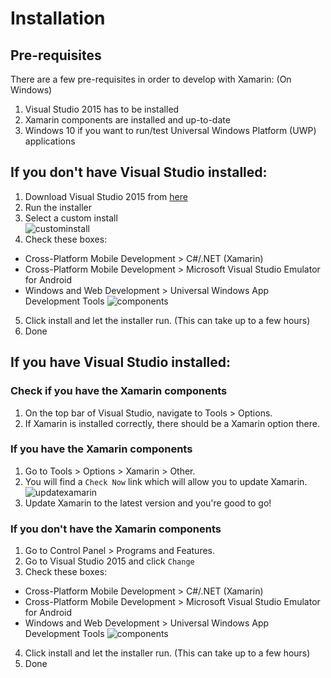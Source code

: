 # Installation

## Pre-requisites
There are a few pre-requisites in order to develop with Xamarin: (On Windows)

1. Visual Studio 2015 has to be installed
2. Xamarin components are installed and up-to-date
3. Windows 10 if you want to run/test Universal Windows Platform (UWP) applications

## If you don't have Visual Studio installed:

1. Download Visual Studio 2015 from [here](https://www.visualstudio.com/downloads/)
2. Run the installer
3. Select a custom install  
![custominstall](https://i-msdn.sec.s-msft.com/dynimg/IC845234.jpeg)
4. Check these boxes:
  * Cross-Platform Mobile Development > C#/.NET (Xamarin)
  * Cross-Platform Mobile Development > Microsoft Visual Studio Emulator for Android
  * Windows and Web Development > Universal Windows App Development Tools
![components](https://i-msdn.sec.s-msft.com/dynimg/IC841374.jpeg)
5. Click install and let the installer run. (This can take up to a few hours)
6. Done

## If you have Visual Studio installed:

### Check if you have the Xamarin components
1. On the top bar of Visual Studio, navigate to Tools > Options.
2. If Xamarin is installed correctly, there should be a Xamarin option there.

### If you have the Xamarin components
1. Go to Tools > Options > Xamarin > Other.
2. You will find a `Check Now` link which will allow you to update Xamarin. 
![updatexamarin](https://i-msdn.sec.s-msft.com/dynimg/IC841120.jpeg)
3. Update Xamarin to the latest version and you're good to go!

### If you don't have the Xamarin components
1. Go to Control Panel > Programs and Features.
2. Go to Visual Studio 2015 and click `Change`
3. Check these boxes:
  * Cross-Platform Mobile Development > C#/.NET (Xamarin)
  * Cross-Platform Mobile Development > Microsoft Visual Studio Emulator for Android
  * Windows and Web Development > Universal Windows App Development Tools
![components](https://i-msdn.sec.s-msft.com/dynimg/IC841374.jpeg)
4. Click install and let the installer run. (This can take up to a few hours)
5. Done
